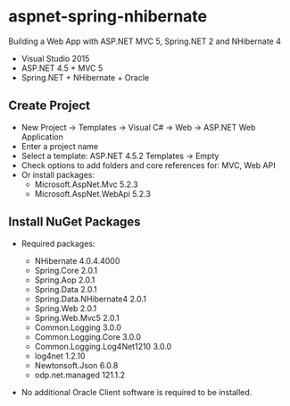 # aspnet-spring-nhibernate
Building a Web App with ASP.NET MVC 5, Spring.NET 2 and NHibernate 4

* Visual Studio 2015
* ASP.NET 4.5 + MVC 5
* Spring.NET + NHibernate + Oracle

Create Project
--------------

* New Project -> Templates -> Visual C# -> Web -> ASP.NET Web Application
* Enter a project name
* Select a template: ASP.NET 4.5.2 Templates -> Empty
* Check options to add folders and core references for: MVC, Web API
* Or install packages:
    * Microsoft.AspNet.Mvc 5.2.3
    * Microsoft.AspNet.WebApi 5.2.3

Install NuGet Packages
----------------------

* Required packages:
    * NHibernate 4.0.4.4000
    * Spring.Core 2.0.1
    * Spring.Aop 2.0.1
    * Spring.Data 2.0.1
    * Spring.Data.NHibernate4 2.0.1
    * Spring.Web 2.0.1
    * Spring.Web.Mvc5 2.0.1
    * Common.Logging 3.0.0
    * Common.Logging.Core 3.0.0
    * Common.Logging.Log4Net1210 3.0.0
    * log4net 1.2.10
    * Newtonsoft.Json 6.0.8
    * odp.net.managed 121.1.2

* No additional Oracle Client software is required to be installed.
